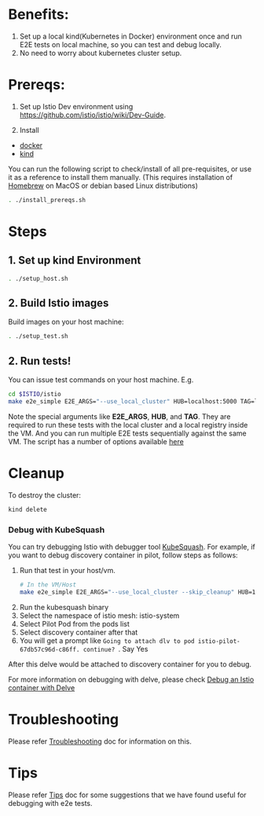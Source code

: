 # Benefits:
1. Set up a local kind(Kubernetes in Docker) environment once and run E2E tests on local machine, so you can test and debug locally.
1. No need to worry about kubernetes cluster setup.

# Prereqs:
1. Set up Istio Dev environment using https://github.com/istio/istio/wiki/Dev-Guide.

1. Install
  * [docker](https://docs.docker.com/)
  * [kind](https://github.com/kubernetes-sigs/kind)

You can run the following script to check/install of all pre-requisites, or use it as a reference to install them manually.
(This requires installation of [Homebrew](https://brew.sh) on MacOS or debian based Linux distributions)

```bash
. ./install_prereqs.sh
```

# Steps
## 1. Set up kind Environment
```bash
. ./setup_host.sh
```

## 2. Build Istio images
Build images on your host machine:
```bash
. ./setup_test.sh
```

## 2. Run tests!
You can issue test commands on your host machine.
E.g.
```bash
cd $ISTIO/istio
make e2e_simple E2E_ARGS="--use_local_cluster" HUB=localhost:5000 TAG=latest
```
Note the special arguments like **E2E_ARGS**, **HUB**, and **TAG**. They are required to run these tests with the local cluster and a local registry inside the VM. And you can run multiple E2E tests sequentially against the same VM.
The script has a number of options available [here](../../README.md#options-for-e2e-tests)

# Cleanup
To destroy the cluster:
```bash
kind delete
``` 

### Debug with KubeSquash
You can try debugging Istio with debugger tool [KubeSquash](https://github.com/solo-io/kubesquash). 
For example, if you want to debug discovery container in pilot, follow steps as follows:
1. Run that test in your host/vm.
   ```bash
   # In the VM/Host
   make e2e_simple E2E_ARGS="--use_local_cluster --skip_cleanup" HUB=10.10.0.2:5000 TAG=latest
   ```
1. Run the kubesquash binary
1. Select the namespace of istio mesh: istio-system
1. Select Pilot Pod from the pods list
1. Select discovery container after that
1. You will get a prompt like `Going to attach dlv to pod istio-pilot-67db57c96d-c86ff. continue? `. Say Yes

After this delve would be attached to discovery container for you to debug.

For more information on debugging with delve, please check [Debug an Istio container with Delve](https://github.com/istio/istio/wiki/Dev-Guide#debug-an-istio-container-with-delve)

# Troubleshooting
Please refer [Troubleshooting](Troubleshooting.md) doc for information on this.

# Tips
Please refer [Tips](../Tips.md) doc for some suggestions that we have found useful for debugging with e2e tests.
